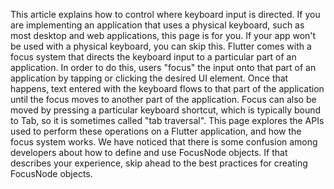 This article explains how to control where keyboard input is directed. If you
are implementing an application that uses a physical keyboard, such as most
desktop and web applications, this page is for you. If your app won't be used
with a physical keyboard, you can skip this.
Flutter comes with a focus system that directs the keyboard input to a
particular part of an application. In order to do this, users "focus" the input
onto that part of an application by tapping or clicking the desired UI element.
Once that happens, text entered with the keyboard flows to that part of the
application until the focus moves to another part of the application.  Focus can
also be moved by pressing a particular keyboard shortcut, which is typically
bound to Tab, so it is sometimes called "tab traversal".
This page explores the APIs used to perform these operations on a Flutter
application, and how the focus system works. We have noticed that there is some
confusion among developers about how to define and use FocusNode objects.
If that describes your experience, skip ahead to the best practices for
creating FocusNode objects.
